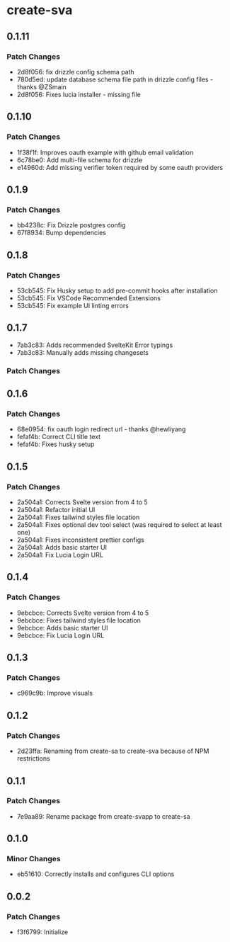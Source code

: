 # create-sva

## 0.1.11

### Patch Changes

- 2d8f056: fix drizzle config schema path
- 780d5ed: update database schema file path in drizzle config files - thanks @ZSmain
- 2d8f056: Fixes lucia installer - missing file

## 0.1.10

### Patch Changes

- 1f38f1f: Improves oauth example with github email validation
- 6c78be0: Add multi-file schema for drizzle
- e14960d: Add missing verifier token required by some oauth providers

## 0.1.9

### Patch Changes

- bb4238c: Fix Drizzle postgres config
- 67f8934: Bump dependencies

## 0.1.8

### Patch Changes

- 53cb545: Fix Husky setup to add pre-commit hooks after installation
- 53cb545: Fix VSCode Recommended Extensions
- 53cb545: Fix example UI linting errors

## 0.1.7

- 7ab3c83: Adds recommended SvelteKit Error typings
- 7ab3c83: Manually adds missing changesets

### Patch Changes

## 0.1.6

### Patch Changes

- 68e0954: fix oauth login redirect url - thanks @hewliyang
- fefaf4b: Correct CLI title text
- fefaf4b: Fixes husky setup

## 0.1.5

### Patch Changes

- 2a504a1: Corrects Svelte version from 4 to 5
- 2a504a1: Refactor initial UI
- 2a504a1: Fixes tailwind styles file location
- 2a504a1: Fixes optional dev tool select (was required to select at least one)
- 2a504a1: Fixes inconsistent prettier configs
- 2a504a1: Adds basic starter UI
- 2a504a1: Fix Lucia Login URL

## 0.1.4

### Patch Changes

- 9ebcbce: Corrects Svelte version from 4 to 5
- 9ebcbce: Fixes tailwind styles file location
- 9ebcbce: Adds basic starter UI
- 9ebcbce: Fix Lucia Login URL

## 0.1.3

### Patch Changes

- c969c9b: Improve visuals

## 0.1.2

### Patch Changes

- 2d23ffa: Renaming from create-sa to create-sva because of NPM restrictions

## 0.1.1

### Patch Changes

- 7e9aa89: Rename package from create-svapp to create-sa

## 0.1.0

### Minor Changes

- eb51610: Correctly installs and configures CLI options

## 0.0.2

### Patch Changes

- f3f6799: Initialize
